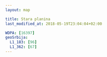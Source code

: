 ```yaml
---
layout: map

title: Stara planina
last_modified_at: 2018-05-19T23:04:04+02:00

WDPA: [16397]
geoSrbija:
  L1_183: [96]
  L1_362: [67]
---
```

